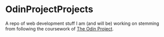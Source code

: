# OdinProjectProjects

A repo of web development stuff I am (and will be) working on stemming from following the coursework of [The Odin Project](https://theodinproject.com/). 
